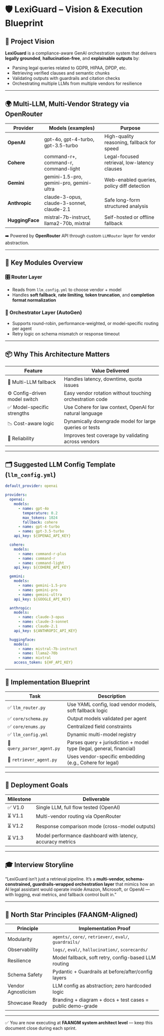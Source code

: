 # 🛡️ LexiGuard – Vision & Execution Blueprint

## 🎯 Project Vision

**LexiGuard** is a compliance-aware GenAI orchestration system that delivers **legally grounded**, **hallucination-free**, and **explainable outputs** by:
- Parsing legal queries related to GDPR, HIPAA, DPDP, etc.
- Retrieving verified clauses and semantic chunks
- Validating outputs with guardrails and citation checks
- Orchestrating multiple LLMs from multiple vendors for resilience

---

## 🌍 Multi-LLM, Multi-Vendor Strategy via OpenRouter

| Provider     | Models (examples)                          | Purpose                                             |
|--------------|---------------------------------------------|-----------------------------------------------------|
| **OpenAI**   | gpt-4o, gpt-4-turbo, gpt-3.5-turbo         | High-quality reasoning, fallback for speed         |
| **Cohere**   | command-r+, command-r, command-light       | Legal-focused retrieval, low-latency clauses       |
| **Gemini**   | gemini-1.5-pro, gemini-pro, gemini-ultra   | Web-enabled queries, policy diff detection         |
| **Anthropic**| claude-3-opus, claude-3-sonnet, claude-2.1 | Safe long-form structured analysis                 |
| **HuggingFace**| mistral-7b-instruct, llama2-70b, mixtral | Self-hosted or offline fallback                    |

➡️ Powered by **OpenRouter** API through custom `LLMRouter` layer for vendor abstraction.

---

## 🧱 Key Modules Overview

### 🎛️ Router Layer
- Reads from `llm_config.yml` to choose vendor + model
- Handles **soft fallback**, **rate limiting**, **token truncation**, and **completion format normalization**

### 🔁 Orchestrator Layer (AutoGen)
- Supports round-robin, performance-weighted, or model-specific routing per agent
- Retry logic on schema mismatch or response timeout

---

## 📦 Why This Architecture Matters

| Feature                        | Value Delivered                                           |
|-------------------------------|-----------------------------------------------------------|
| 🔄 Multi-LLM fallback          | Handles latency, downtime, quota issues                  |
| ⚙️ Config-driven model switch | Easy vendor rotation without touching orchestration code |
| ✅ Model-specific strengths     | Use Cohere for law context, OpenAI for natural language  |
| 📉 Cost-aware logic            | Dynamically downgrade model for large queries or tests   |
| 🧪 Reliability                 | Improves test coverage by validating across vendors      |

---

## 🗂️ Suggested LLM Config Template (`llm_config.yml`)

```yaml
default_provider: openai

providers:
  openai:
    models:
      - name: gpt-4o
        temperature: 0.2
        max_tokens: 1024
        fallback: cohere
      - name: gpt-4-turbo
      - name: gpt-3.5-turbo
    api_key: ${OPENAI_API_KEY}

  cohere:
    models:
      - name: command-r-plus
      - name: command-r
      - name: command-light
    api_key: ${COHERE_API_KEY}

  gemini:
    models:
      - name: gemini-1.5-pro
      - name: gemini-pro
      - name: gemini-ultra
    api_key: ${GOOGLE_API_KEY}

  anthropic:
    models:
      - name: claude-3-opus
      - name: claude-3-sonnet
      - name: claude-2.1
    api_key: ${ANTHROPIC_API_KEY}

  huggingface:
    models:
      - name: mistral-7b-instruct
      - name: llama2-70b
      - name: mixtral
    access_token: ${HF_API_KEY}
```

---

## 🧠 Implementation Blueprint

| Task | Description |
|------|-------------|
| ✅ `llm_router.py` | Use YAML config, load vendor models, soft fallback logic |
| ✅ `core/schema.py` | Output models validated per agent |
| ✅ `core/enums.py` | Centralized field constraints |
| ✅ `llm_config.yml` | Dynamic multi-model registry |
| 🔁 `query_parser_agent.py` | Parses query + jurisdiction + model type (legal, general, financial) |
| 🔁 `retriever_agent.py` | Uses vendor-specific embedding (e.g., Cohere for legal) |

---

## 🧭 Deployment Goals

| Milestone | Deliverable |
|----------|-------------|
| ✅ V1.0   | Single LLM, full flow tested (OpenAI) |
| ⏳ V1.1   | Multi-vendor routing via OpenRouter |
| ⏳ V1.2   | Response comparison mode (cross-model outputs) |
| ⏳ V1.3   | Model performance dashboard with latency, accuracy metrics |

---

## 🎓 Interview Storyline

“LexiGuard isn’t just a retrieval pipeline. It’s a **multi-vendor, schema-constrained, guardrails-wrapped orchestration layer** that mimics how an AI legal assistant would operate inside Amazon, Microsoft, or OpenAI — with logging, eval metrics, and fallback control built in.”

---

## 🧠 North Star Principles (FAANGM-Aligned)

| Principle             | Implementation Proof                                              |
|-----------------------|-------------------------------------------------------------------|
| Modularity            | `agents/`, `core/`, `retriever/`, `eval/`, `guardrails/`          |
| Observability         | `logs/`, `eval/`, `hallucination/`, `scorecards/`                 |
| Resilience            | Model fallback, soft retry, config-based LLM routing              |
| Schema Safety         | Pydantic + Guardrails at before/after/config layers               |
| Vendor Agnosticism    | LLM config as abstraction; zero hardcoded logic                   |
| Showcase Ready        | Branding + diagram + docs + test cases = public demo-grade        |

---

✅ You are now executing at **FAANGM system architect level** — keep this document close during each sprint.
